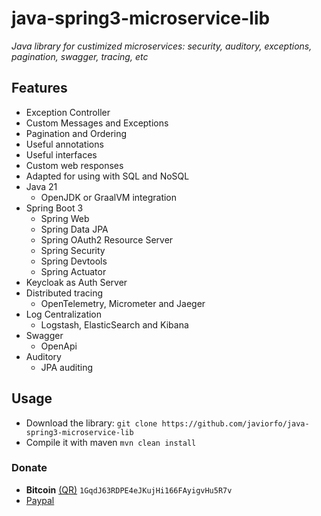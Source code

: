 # java-spring3-microservice-lib
*Java library for custimized microservices: security, auditory, exceptions, pagination, swagger, tracing, etc*

## Features
- Exception Controller
- Custom Messages and Exceptions
- Pagination and Ordering
- Useful annotations
- Useful interfaces
- Custom web responses
- Adapted for using with SQL and NoSQL
- Java 21
    - OpenJDK or GraalVM integration
- Spring Boot 3
    - Spring Web
    - Spring Data JPA
    - Spring OAuth2 Resource Server
    - Spring Security
    - Spring Devtools
    - Spring Actuator
- Keycloak as Auth Server
- Distributed tracing
    - OpenTelemetry, Micrometer and Jaeger
- Log Centralization
    - Logstash, ElasticSearch and Kibana
- Swagger
    - OpenApi
- Auditory
    - JPA auditing

## Usage
- Download the library: `git clone https://github.com/javiorfo/java-spring3-microservice-lib`
- Compile it with maven `mvn clean install`

### Donate
- **Bitcoin** [(QR)](https://raw.githubusercontent.com/javiorfo/img/master/crypto/bitcoin.png)  `1GqdJ63RDPE4eJKujHi166FAyigvHu5R7v`
- [Paypal](https://www.paypal.com/donate/?hosted_button_id=FA7SGLSCT2H8G)
